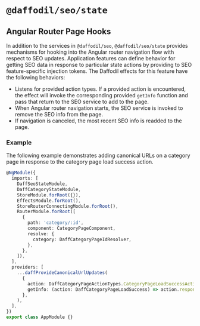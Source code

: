 # `@daffodil/seo/state`

## Angular Router Page Hooks

In addition to the services in `@daffodil/seo`, `@daffodil/seo/state` provides mechanisms for hooking into the Angular router navigation flow with respect to SEO updates. Application features can define behavior for getting SEO data in response to particular state actions by providing to SEO feature-specific injection tokens. The Daffodil effects for this feature have the following behaviors:

- Listens for provided action types. If a provided action is encountered, the effect will invoke the corresponding provided `getInfo` function and pass that return to the SEO service to add to the page.
- When Angular router navigation starts, the SEO service is invoked to remove the SEO info from the page.
- If navigation is canceled, the most recent SEO info is readded to the page.

### Example

The following example demonstrates adding canonical URLs on a category page in response to the category page load success action.

```ts
@NgModule({
  imports: [
    DaffSeoStateModule,
    DaffCategoryStateModule,
    StoreModule.forRoot({}),
    EffectsModule.forRoot(),
    StoreRouterConnectingModule.forRoot(),
    RouterModule.forRoot([
      {
        path: 'category/:id',
        component: CategoryPageComponent,
        resolve: {
          category: DaffCategoryPageIdResolver,
        },
      },
    ]),
  ],
  providers: [
    ...daffProvideCanonicalUrlUpdates(
      {
        action: DaffCategoryPageActionTypes.CategoryPageLoadSuccessAction,
        getInfo: (action: DaffCategoryPageLoadSuccess) => action.response.category.url,
      },
    ),
  ],
})
export class AppModule {}
```
